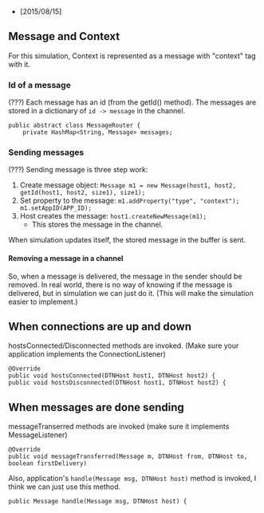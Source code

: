 * [2015/08/15]

## Message and Context

For this simulation, Context is represented as a message with "context" tag with it. 

### Id of a message
(???) Each message has an id (from the getId() method). The messages are stored in a dictionary of `id -> message` in the channel. 

    public abstract class MessageRouter {
        private HashMap<String, Message> messages; 
        
### Sending messages

(???) Sending message is three step work:

1. Create message object: `Message m1 = new Message(host1, host2, getId(host1, host2, size1), size1);`
2. Set property to the message: `m1.addProperty("type", "context"); m1.setAppID(APP_ID);`
3. Host creates the message: `host1.createNewMessage(m1);`
    * This stores the message in the channel.

When simulation updates itself, the stored message in the buffer is sent. 

#### Removing a message in a channel

So, when a message is delivered, the message in the sender should be removed. 
In real world, there is no way of knowing if the message is delivered, but in simulation we can just do it. (This will make the simulation easier to implement.)

## When connections are up and down

hostsConnected/Disconnected methods are invoked. (Make sure your application implements the ConnectionListener)

    @Override
    public void hostsConnected(DTNHost host1, DTNHost host2) {
    public void hostsDisconnected(DTNHost host1, DTNHost host2) {
        
## When messages are done sending

messageTranserred methods are invoked (make sure it implements MessageListener)

    @Override
    public void messageTransferred(Message m, DTNHost from, DTNHost to, boolean firstDelivery)
    
Also, application's `handle(Message msg, DTNHost host)` method is invoked, I think we can just use this method. 

    public Message handle(Message msg, DTNHost host) {

